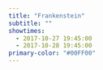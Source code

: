 ```yaml
---
title: "Frankenstein"
subtitle: ""
showtimes:
  - 2017-10-27 19:45:00
  - 2017-10-28 19:45:00
primary-color: "#00FF00"
---
```


